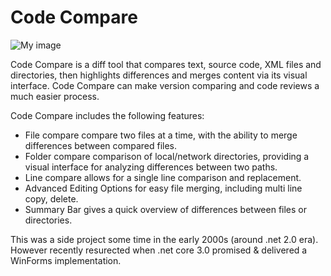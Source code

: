 # Code Compare

![My image](http://adamberent.com/wp-content/uploads/2019/03/CodeCompare.jpg)

Code Compare is a diff tool that compares text, source code, XML files and directories, then highlights differences and merges content via its visual interface. Code Compare can make version comparing and code reviews a much easier process.

Code Compare includes the following features:

- File compare compare two files at a time, with the ability to merge differences between compared files.
- Folder compare comparison of local/network directories, providing a visual interface for analyzing differences between two paths.
- Line compare allows for a single line comparison and replacement.
- Advanced Editing Options for easy file merging, including multi line copy, delete.
- Summary Bar gives a quick overview of differences between files or directories.

This was a side project some time in the early 2000s (around .net 2.0 era).  However recently resurected when .net core 3.0 promised & delivered a WinForms implementation.

